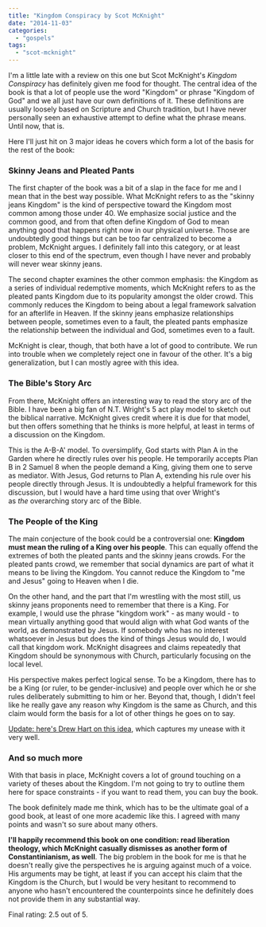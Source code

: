 ```yaml
---
title: "Kingdom Conspiracy by Scot McKnight"
date: "2014-11-03"
categories: 
  - "gospels"
tags: 
  - "scot-mcknight"
---
```


I'm a little late with a review on this one but Scot McKnight's _Kingdom Conspiracy_ has definitely given me food for thought. The central idea of the book is that a lot of people use the word "Kingdom" or phrase "Kingdom of God" and we all just have our own definitions of it. These definitions are usually loosely based on Scripture and Church tradition, but I have never personally seen an exhaustive attempt to define what the phrase means. Until now, that is.

Here I'll just hit on 3 major ideas he covers which form a lot of the basis for the rest of the book:

### <!--more-->Skinny Jeans and Pleated Pants

The first chapter of the book was a bit of a slap in the face for me and I mean that in the best way possible. What McKnight refers to as the "skinny jeans Kingdom" is the kind of perspective toward the Kingdom most common among those under 40. We emphasize social justice and the common good, and from that often define Kingdom of God to mean anything good that happens right now in our physical universe. Those are undoubtedly good things but can be too far centralized to become a problem, McKnight argues. I definitely fall into this category, or at least closer to this end of the spectrum, even though I have never and probably will never wear skinny jeans.

The second chapter examines the other common emphasis: the Kingdom as a series of individual redemptive moments, which McKnight refers to as the pleated pants Kingdom due to its popularity amongst the older crowd. This commonly reduces the Kingdom to being about a legal framework salvation for an afterlife in Heaven. If the skinny jeans emphasize relationships between people, sometimes even to a fault, the pleated pants emphasize the relationship between the individual and God, sometimes even to a fault.

McKnight is clear, though, that both have a lot of good to contribute. We run into trouble when we completely reject one in favour of the other. It's a big generalization, but I can mostly agree with this idea.

### The Bible's Story Arc

From there, McKnight offers an interesting way to read the story arc of the Bible. I have been a big fan of N.T. Wright's 5 act play model to sketch out the biblical narrative. McKnight gives credit where it is due for that model, but then offers something that he thinks is more helpful, at least in terms of a discussion on the Kingdom.

This is the A-B-A' model. To oversimplify, God starts with Plan A in the Garden where he directly rules over his people. He temporarily accepts Plan B in 2 Samuel 8 when the people demand a King, giving them one to serve as mediator. With Jesus, God returns to Plan A, extending his rule over his people directly through Jesus. It is undoubtedly a helpful framework for this discussion, but I would have a hard time using that over Wright's as _the_ overarching story arc of the Bible.

### The People of the King

The main conjecture of the book could be a controversial one: **Kingdom must mean the ruling of a King over his people**. This can equally offend the extremes of both the pleated pants and the skinny jeans crowds. For the pleated pants crowd, we remember that social dynamics are part of what it means to be living the Kingdom. You cannot reduce the Kingdom to "me and Jesus" going to Heaven when I die.

On the other hand, and the part that I'm wrestling with the most still, us skinny jeans proponents need to remember that there is a King. For example, I would use the phrase "kingdom work" - as many would - to mean virtually anything good that would align with what God wants of the world, as demonstrated by Jesus. If somebody who has no interest whatsoever in Jesus but does the kind of things Jesus would do, I would call that kingdom work. McKnight disagrees and claims repeatedly that Kingdom should be synonymous with Church, particularly focusing on the local level.

His perspective makes perfect logical sense. To be a Kingdom, there has to be a King (or ruler, to be gender-inclusive) and people over which he or she rules deliberately submitting to him or her. Beyond that, though, I didn't feel like he really gave any reason why Kingdom is the same as Church, and this claim would form the basis for a lot of other things he goes on to say.

[Update: here's Drew Hart on this idea](http://www.christiancentury.org/blogs/archive/2014-11/church-and-kingdom-god "The Church and the Kingdom"), which captures my unease with it very well.

### And so much more

With that basis in place, McKnight covers a lot of ground touching on a variety of theses about the Kingdom. I'm not going to try to outline them here for space constraints - if you want to read them, you can buy the book.

The book definitely made me think, which has to be the ultimate goal of a good book, at least of one more academic like this. I agreed with many points and wasn't so sure about many others.

**I'll happily recommend this book on one condition: read liberation theology, which McKnight casually dismisses as another form of Constantinianism, as well**. The big problem in the book for me is that he doesn't really give the perspectives he is arguing against much of a voice. His arguments may be tight, at least if you can accept his claim that the Kingdom is the Church, but I would be very hesitant to recommend to anyone who hasn't encountered the counterpoints since he definitely does not provide them in any substantial way.

Final rating: 2.5 out of 5.
